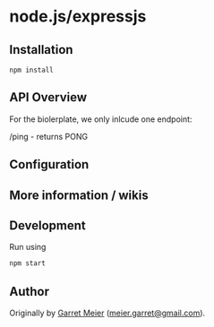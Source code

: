 # node.js/expressjs 

## Installation

`npm install`

## API Overview

For the biolerplate, we only inlcude one endpoint:

/ping - returns PONG

## Configuration


## More information / wikis


## Development

Run using
```bash
npm start
```

## Author

Originally by [Garret Meier](https://github.com/ghmeier) (meier.garret@gmail.com).
